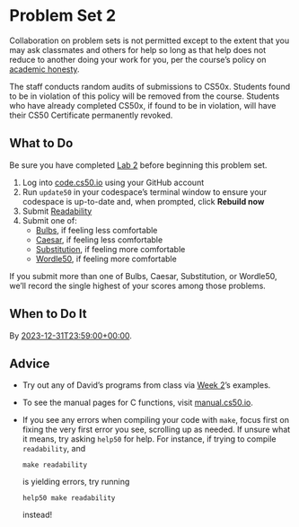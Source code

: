 Problem Set 2
=============

Collaboration on problem sets is not permitted except to the extent that you may ask classmates and others for help so long as that help does not reduce to another doing your work for you, per the course’s policy on [academic honesty](../../syllabus/#academic-honesty).

The staff conducts random audits of submissions to CS50x. Students found to be in violation of this policy will be removed from the course. Students who have already completed CS50x, if found to be in violation, will have their CS50 Certificate permanently revoked.

What to Do
----------

Be sure you have completed [Lab 2](../../labs/2/) before beginning this problem set.

1.  Log into [code.cs50.io](https://code.cs50.io) using your GitHub account
2.  Run `update50` in your codespace’s terminal window to ensure your codespace is up-to-date and, when prompted, click **Rebuild now**
3.  Submit [Readability](readability/)
4.  Submit one of:
    *   [Bulbs](bulbs/), if feeling less comfortable
    *   [Caesar](caesar/), if feeling less comfortable
    *   [Substitution](substitution/), if feeling more comfortable
    *   [Wordle50](wordle50/), if feeling more comfortable

If you submit more than one of Bulbs, Caesar, Substitution, or Wordle50, we’ll record the single highest of your scores among those problems.

When to Do It
-------------

By [2023-12-31T23:59:00+00:00](https://time.cs50.io/20231231T235900Z).

Advice
------

*   Try out any of David’s programs from class via [Week 2](../../weeks/2/)’s examples.
*   To see the manual pages for C functions, visit [manual.cs50.io](https://manual.cs50.io/).
*   If you see any errors when compiling your code with `make`, focus first on fixing the very first error you see, scrolling up as needed. If unsure what it means, try asking `help50` for help. For instance, if trying to compile `readability`, and
    
        make readability
        
    
    is yielding errors, try running
    
        help50 make readability
        
    
    instead!